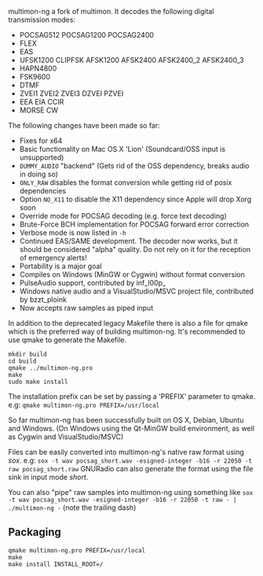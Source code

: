 multimon-ng a fork of multimon. It decodes the following digital transmission modes:

- POCSAG512 POCSAG1200 POCSAG2400
- FLEX
- EAS
- UFSK1200 CLIPFSK AFSK1200 AFSK2400 AFSK2400_2 AFSK2400_3
- HAPN4800
- FSK9600 
- DTMF
- ZVEI1 ZVEI2 ZVEI3 DZVEI PZVEI
- EEA EIA CCIR
- MORSE CW

The following changes have been made so far:
- Fixes for x64
- Basic functionality on Mac OS X 'Lion' (Soundcard/OSS input is unsupported)
- `DUMMY_AUDIO` "backend" (Gets rid of the OSS dependency, breaks audio in doing so)
- `ONLY_RAW` disables the format conversion while getting rid of posix dependencies
- Option `NO_X11` to disable the X11 dependency since Apple will drop Xorg soon
- Override mode for POCSAG decoding (e.g. force text decoding)
- Brute-Force BCH implementation for POCSAG forward error correction
- Verbose mode is now listed in `-h`
- Continued EAS/SAME development. The decoder now works, but it should be considered "alpha" quality. Do not rely on it for the reception of emergency alerts!
- Portability is a major goal
- Compiles on Windows (MinGW or Cygwin) without format conversion
- PulseAudio support, contributed by inf_l00p_
- Windows native audio and a VisualStudio/MSVC project file, contributed by bzzt_ploink
- Now accepts raw samples as piped input

In addition to the deprecated legacy Makefile there is also a file for qmake which is the preferred way of building multimon-ng. It's recommended to use qmake to generate the Makefile.

```
mkdir build
cd build
qmake ../multimon-ng.pro
make
sudo make install
```

The installation prefix can be set by passing a 'PREFIX' parameter to qmake. e.g:
```qmake multimon-ng.pro PREFIX=/usr/local```

So far multimon-ng has been successfully built on OS X, Debian, Ubuntu and Windows.
(On Windows using the Qt-MinGW build environment, as well as Cygwin and VisualStudio/MSVC)

Files can be easily converted into multimon-ng's native raw format using *sox*. e.g:
```sox -t wav pocsag_short.wav -esigned-integer -b16 -r 22050 -t raw pocsag_short.raw```
GNURadio can also generate the format using the file sink in input mode *short*. 

You can also "pipe" raw samples into multimon-ng using something like
```sox -t wav pocsag_short.wav -esigned-integer -b16 -r 22050 -t raw - | ./multimon-ng -```
(note the trailing dash)

Packaging
---------

```
qmake multimon-ng.pro PREFIX=/usr/local
make
make install INSTALL_ROOT=/
```
